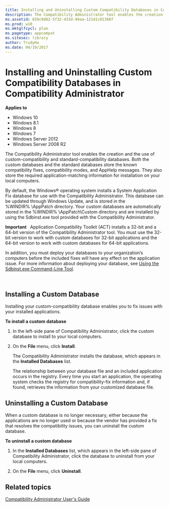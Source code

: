 ```yaml
---
title: Installing and Uninstalling Custom Compatibility Databases in Compatibility Administrator (Windows 10)
description: The Compatibility Administrator tool enables the creation and the use of custom-compatibility and standard-compatibility databases.
ms.assetid: 659c9d62-5f32-433d-94aa-12141c01368f
ms.prod: w10
ms.mktglfcycl: plan
ms.pagetype: appcompat
ms.sitesec: library
author: TrudyHa
ms.date: 04/19/2017
---
```


# Installing and Uninstalling Custom Compatibility Databases in Compatibility Administrator


**Applies to**

-   Windows 10
-   Windows 8.1
-   Windows 8
-   Windows 7
-   Windows Server 2012
-   Windows Server 2008 R2

The Compatibility Administrator tool enables the creation and the use of custom-compatibility and standard-compatibility databases. Both the custom databases and the standard databases store the known compatibility fixes, compatibility modes, and AppHelp messages. They also store the required application-matching information for installation on your local computers.

By default, the Windows® operating system installs a System Application Fix database for use with the Compatibility Administrator. This database can be updated through Windows Update, and is stored in the %WINDIR% \\AppPatch directory. Your custom databases are automatically stored in the %WINDIR% \\AppPatch\\Custom directory and are installed by using the Sdbinst.exe tool provided with the Compatibility Administrator.

**Important**  
Application Compatibility Toolkit (ACT) installs a 32-bit and a 64-bit version of the Compatibility Administrator tool. You must use the 32-bit version to work with custom databases for 32-bit applications and the 64-bit version to work with custom databases for 64-bit applications.

In addition, you must deploy your databases to your organization’s computers before the included fixes will have any effect on the application issue. For more information about deploying your database, see [Using the Sdbinst.exe Command-Line Tool](using-the-sdbinstexe-command-line-tool.md).

 

## Installing a Custom Database


Installing your custom-compatibility database enables you to fix issues with your installed applications.

**To install a custom database**

1.  In the left-side pane of Compatibility Administrator, click the custom database to install to your local computers.

2.  On the **File** menu, click **Install**.

    The Compatibility Administrator installs the database, which appears in the **Installed Databases** list.

    The relationship between your database file and an included application occurs in the registry. Every time you start an application, the operating system checks the registry for compatibility-fix information and, if found, retrieves the information from your customized database file.

## Uninstalling a Custom Database


When a custom database is no longer necessary, either because the applications are no longer used or because the vendor has provided a fix that resolves the compatibility issues, you can uninstall the custom database.

**To uninstall a custom database**

1.  In the **Installed Databases** list, which appears in the left-side pane of Compatibility Administrator, click the database to uninstall from your local computers.

2.  On the **File** menu, click **Uninstall**.

## Related topics
[Compatibility Administrator User's Guide](compatibility-administrator-users-guide.md)
